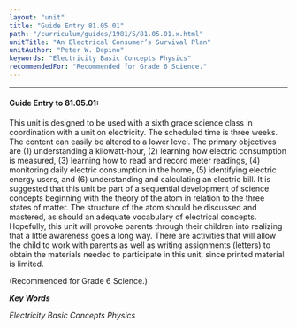 ```yaml
---
layout: "unit"
title: "Guide Entry 81.05.01"
path: "/curriculum/guides/1981/5/81.05.01.x.html"
unitTitle: "An Electrical Consumer’s Survival Plan"
unitAuthor: "Peter W. Depino"
keywords: "Electricity Basic Concepts Physics"
recommendedFor: "Recommended for Grade 6 Science."
---
```

<body>
<hr/>
 <h4>
  Guide Entry to 81.05.01:
 </h4>
 This unit is designed to be used with a sixth grade science class in coordination with a unit on electricity.  The scheduled time is three weeks.  The content can easily be altered to a lower level.  The primary objectives are (1) understanding a kilowatt-hour, (2) learning how electric consumption is measured, (3) learning how to read and record meter readings, (4) monitoring daily electric consumption in the home, (5) identifying electric energy users, and (6) understanding and calculating an electric bill.  It is suggested that this unit be part of a sequential development of science concepts beginning with the theory of the atom in relation to the three states of matter.  The structure of the atom should be discussed and mastered, as should an adequate vocabulary of electrical concepts.  Hopefully, this unit will provoke parents through their children into realizing that a little awareness goes a long way.  There are activities that will allow the child to work with parents as well as writing assignments (letters) to obtain the materials needed to participate in this unit, since printed material is limited.
 <p>
  (Recommended for Grade 6 Science.)
 </p>
<p>
  <b>
   <i>
    Key Words
   </i>
  </b>
  <br/>
 </p>
 <p>
  <i>
   Electricity Basic Concepts Physics
  </i>
 </p>

</body>
